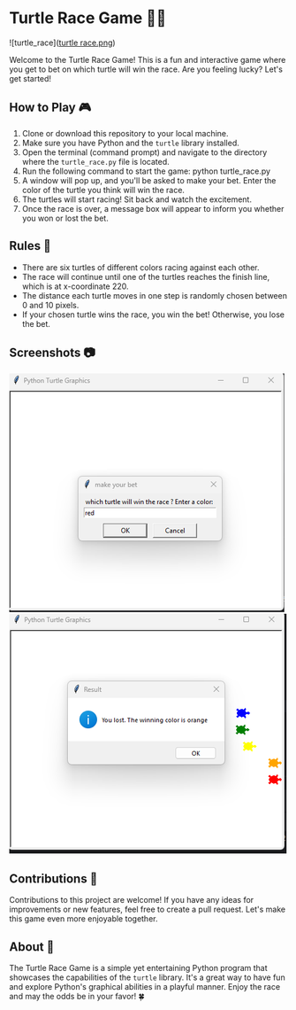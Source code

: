 # Turtle Race Game 🐢🏁

![turtle_race]([turtle race.png](https://github.com/sachinanm/TURTLE-RACE/blob/5a54778c8c831495c8d267ff0b041bf628fe53d3/turtle%20race.png))

Welcome to the Turtle Race Game! This is a fun and interactive game where you get to bet on which turtle will win the race. Are you feeling lucky? Let's get started!

## How to Play 🎮

1. Clone or download this repository to your local machine.
2. Make sure you have Python and the `turtle` library installed.
3. Open the terminal (command prompt) and navigate to the directory where the `turtle_race.py` file is located.
4. Run the following command to start the game:
    python turtle_race.py
5. A window will pop up, and you'll be asked to make your bet. Enter the color of the turtle you think will win the race.
6. The turtles will start racing! Sit back and watch the excitement.
7. Once the race is over, a message box will appear to inform you whether you won or lost the bet.

## Rules 📜

- There are six turtles of different colors racing against each other.
- The race will continue until one of the turtles reaches the finish line, which is at x-coordinate 220.
- The distance each turtle moves in one step is randomly chosen between 0 and 10 pixels.
- If your chosen turtle wins the race, you win the bet! Otherwise, you lose the bet.

## Screenshots 📷

![turtle_race_screenshot_1](starting.png)
![turtle_race_screenshot_2](finish.png)

## Contributions 🤝

Contributions to this project are welcome! If you have any ideas for improvements or new features, feel free to create a pull request. Let's make this game even more enjoyable together.

## About 🐢

The Turtle Race Game is a simple yet entertaining Python program that showcases the capabilities of the `turtle` library. It's a great way to have fun and explore Python's graphical abilities in a playful manner. Enjoy the race and may the odds be in your favor! 🍀
